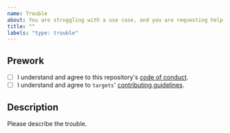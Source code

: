 ```yaml
---
name: Trouble
about: You are struggling with a use case, and you are requesting help.
title: ""
labels: "type: trouble"
---
```


## Prework

* [ ] I understand and agree to this repository's [code of conduct](https://ropensci.org/code-of-conduct/).
* [ ] I understand and agree to `targets`' [contributing guidelines](https://github.com/ropensci-books/targets-design/blob/main/CONTRIBUTING.md).

## Description

Please describe the trouble.



